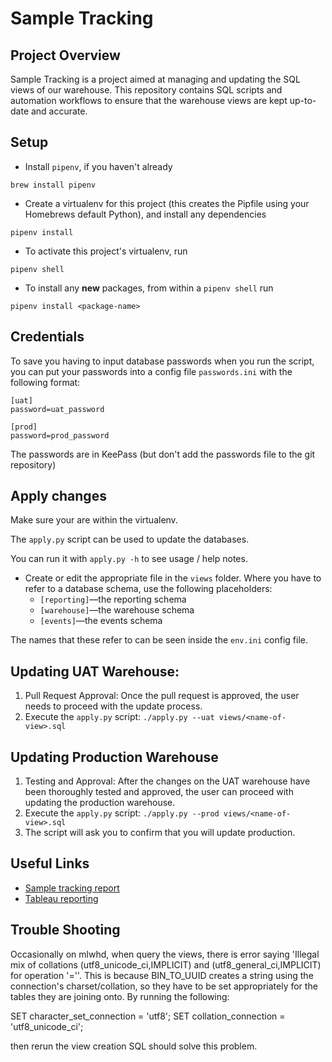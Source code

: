 # Sample Tracking

## Project Overview
Sample Tracking is a project aimed at managing and updating the SQL views of our warehouse. This repository contains SQL scripts and automation workflows to ensure that the warehouse views are kept up-to-date and accurate.

## Setup

- Install `pipenv`, if you haven't already 

```shell
brew install pipenv
```

- Create a virtualenv for this project (this creates the Pipfile using your Homebrews default Python), and install any dependencies

```shell
pipenv install
```

- To activate this project's virtualenv, run

```shell
pipenv shell
```

- To install any **new** packages, from within a `pipenv shell` run

```shell
pipenv install <package-name>
```

## Credentials

To save you having to input database passwords when you run the script, you can put your passwords into a config file `passwords.ini` with the following format:

```
[uat]
password=uat_password

[prod]
password=prod_password
```

The passwords are in KeePass (but don't add the passwords file to the git repository)

## Apply changes

Make sure your are within the virtualenv. 

The `apply.py` script can be used to update the databases. 

You can run it with `apply.py -h` to see usage / help notes. 

- Create or edit the appropriate file in the `views` folder. Where you have to refer to a database schema, use the following placeholders:
  * `[reporting]`—the reporting schema
  * `[warehouse]`—the warehouse schema
  * `[events]`—the events schema

The names that these refer to can be seen inside the `env.ini` config file.

## Updating UAT Warehouse:
1. Pull Request Approval: Once the pull request is approved, the user needs to proceed with the update process.
2. Execute the `apply.py` script: `./apply.py --uat views/<name-of-view>.sql`


## Updating Production Warehouse
1. Testing and Approval: After the changes on the UAT warehouse have been thoroughly tested and approved, the user can proceed with updating the production warehouse.
2. Execute the `apply.py` script: `./apply.py --prod views/<name-of-view>.sql`
3. The script will ask you to confirm that you will update production.

## Useful Links
- [Sample tracking report](https://ssg-confluence.internal.sanger.ac.uk/display/PSDPUB/Sample+Tracking+Report)
- [Tableau reporting](https://globalreporting.internal.sanger.ac.uk/views/SeqOpsSampleTracking/SampleTracking?:iid=1&:isGuestRedirectFromVizportal=y&:embed=y)

## Trouble Shooting
Occasionally on mlwhd, when query the views, there is error saying 'Illegal mix of collations (utf8_unicode_ci,IMPLICIT) and (utf8_general_ci,IMPLICIT) for operation '=''.  This is because BIN_TO_UUID creates a string using the connection's charset/collation, so they have to be set appropriately for the tables they are joining onto. By running the following:

SET character_set_connection = 'utf8';
SET collation_connection = 'utf8_unicode_ci';

then rerun the view creation SQL should solve this problem.

